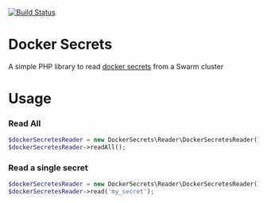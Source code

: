 <a href="https://travis-ci.org/sadok-f/docker-secrets"><img alt="Build Status" src="https://travis-ci.org/sadok-f/docker-secrets.svg?branch=master"></a>

# Docker Secrets

A simple PHP library to read [docker secrets](https://docs.docker.com/engine/swarm/secrets/) from a Swarm cluster

# Usage

### Read All

```php
$dockerSecretesReader = new DockerSecrets\Reader\DockerSecretesReader();
$dockerSecretesReader->readAll();
```

### Read a single secret

```php
$dockerSecretesReader = new DockerSecrets\Reader\DockerSecretesReader();
$dockerSecretesReader->read('my_secret');
```


